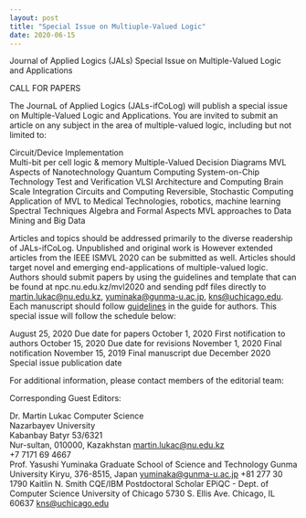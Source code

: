 ```yaml
---
layout: post
title: "Special Issue on Multiuple-Valued Logic"
date: 2020-06-15
---
```


Journal of Applied Logics  (JALs)
Special Issue on Multiple-Valued Logic and Applications

CALL FOR PAPERS

The JournaL of Applied Logics (JALs-ifCoLog) will publish a special issue on Multiple-Valued Logic and Applications. You are invited to submit an article on any subject in the area of multiple-valued logic, including but not limited to:

Circuit/Device Implementation    
Multi-bit per cell logic & memory
Multiple-Valued Decision Diagrams
MVL Aspects of Nanotechnology
Quantum Computing
System-on-Chip Technology
Test and Verification
VLSI Architecture and Computing
Brain Scale Integration Circuits and Computing
Reversible, Stochastic Computing
Application of MVL to Medical Technologies, robotics, machine learning
Spectral Techniques
Algebra and Formal Aspects
MVL approaches to Data Mining and Big Data

Articles and topics should be addressed primarily to the diverse readership of JALs-ifCoLog. Unpublished and original work is However extended articles from the IEEE ISMVL 2020 can be submitted as well. Articles should target novel and emerging end-applications of multiple-valued logic. Authors should submit papers by using the guidelines and template that can be found at npc.nu.edu.kz/mvl2020 and sending pdf files directly to martin.lukac@nu.edu.kz, yuminaka@gunma-u.ac.jp, kns@uchicago.edu. Each manuscript should follow <a href=./GuideForAuthors.pdf>guidelines</a> in the guide for authors. This special issue will follow the schedule below:


August 25, 2020
Due date for papers 
October 1, 2020
First notification to authors
October 15, 2020
Due date for revisions
November 1, 2020
Final notification
November 15, 2019
Final manuscript due
December 2020    
Special issue publication date 


For additional information, please contact members of the editorial team:

Corresponding Guest Editors:

Dr. Martin Lukac        Computer Science        
Nazarbayev University    
Kabanbay Batyr 53/6321    
Nur-sultan, 010000, Kazakhstan
martin.lukac@nu.edu.kz    
+7 7171 69 4667    
Prof. Yasushi Yuminaka
Graduate School of Science and
Technology
Gunma University
Kiryu, 376-8515, Japan
yuminaka@gunma-u.ac.jp
+81 277 30 1790
Kaitlin N. Smith 
CQE/IBM Postdoctoral Scholar 
EPiQC - Dept. of Computer Science
University of Chicago
5730 S. Ellis Ave.
Chicago, IL 60637
kns@uchicago.edu




